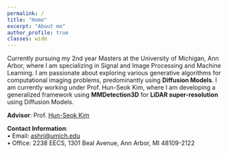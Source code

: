 ```yaml
---
permalink: /
title: "Home"
excerpt: "About me"
author_profile: true
classes: wide
---
```


Currently pursuing my 2nd year Masters at the University of Michigan, Ann Arbor, where I am specializing in Signal and Image Processing and Machine Learning. I am passionate about exploring various generative algorithms for computational imaging problems, predominantly using **Diffusion Models**. I am currently working under Prof. Hun-Seok Kim, where I am developing a generalized framework using **MMDetection3D** for **LiDAR super-resolution** using Diffusion Models.

**Advisor**: Prof. [Hun-Seok Kim](https://kim.engin.umich.edu/)

**Contact Information**:  
&bull; Email: ashri@umich.edu  
&bull; Office: 2238 EECS, 1301 Beal Avenue, Ann Arbor, MI 48109-2122